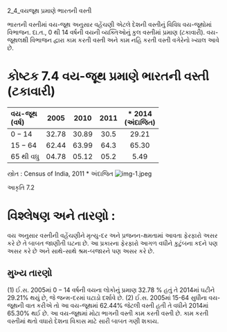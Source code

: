 2_4_વયજૂથ પ્રમાણે ભારતની વસ્તી

ભારતની વસ્તીમાં વય-જૂથ અનુસાર વહેંચણી એટલે દેશની વસ્તીનું વિવિધ વય-જૂથોમાં વિભાજન. દા.ત., 0 થી 14 વર્ષની વયની વ્યક્તિઓનું કુલ વસ્તીમાં પ્રમાણ (ટકાવારી). વય-જૂથલક્ષી વિભાજન દ્વારા કામ કરતી વસ્તી અને કામ નહિ કરતી વસ્તી વગેરેનો ખ્યાલ આવે છે.

# કોષ્ટક 7.4 વય-જૂથ પ્રમાણે ભારતની વસ્તી (ટકાવારી)

| વય-જૂથ <br> (વર્ષ) | $\mathbf{2 0 0 5}$ | $\mathbf{2 0 1 0}$ | $\mathbf{2 0 1 1}$ | * 2014 <br> (અંદાજિત) |
| :-- | :--: | :--: | :--: | :--: |
| $0-14$ | 32.78 | 30.89 | 30.5 | 29.21 |
| $15-64$ | 62.44 | 63.99 | 64.3 | 65.30 |
| 65 થી વધુ | 04.78 | 05.12 | 05.2 | 5.49 |

સ્ત્રોત : Census of India, 2011 * અંદાજિત
![img-1.jpeg](img-1.jpeg)

આકૃતિ 7.2

# વિશ્લેષણ અને તારણો :

વય અનુસાર વસ્તીની વહેંચણીને મૃત્યુ-દર અને પ્રજનન-ક્ષમતામાં આવતા ફેરફારો અસર કરે છે તે બાબત જાણીતી ઘટના છે. આ પ્રકારના ફેરફારો આગળ વધીને કુટુંબના કદને પણ અસર કરે છે અને સાથે-સાથે શ્રમ-બજારને પણ અસર કરે છે.

## મુખ્ય તારણો

(1) ઈ.સ. 2005માં $0-14$ વર્ષની વયના લોકોનું પ્રમાણ 32.78 % હતું તે 2014માં ઘટીને $29.21 \%$ થયું છે, જે જન્મ-દરમાં ઘટાડો દર્શાવે છે.
(2) ઈ.સ. 2005માં 15-64 સુધીના વય-જૂથની વાત કરીએ તો આ વય-જૂથમાં $62.44 \%$ જેટલી વસ્તી હતી તે વધીને 2014માં $65.30 \%$ થઈ છે. આ વય-જૂથમાં મોટા ભાગની વસ્તી કામ કરતી વસ્તી છે. કામ કરતી વસ્તીમાં થતો વધારો દેશના વિકાસ માટે સારી બાબત ગણી શકાય.
